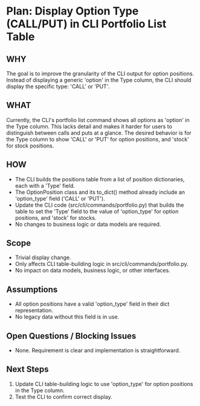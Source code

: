 # Plan: Display Option Type (CALL/PUT) in CLI Portfolio List Table

## WHY
The goal is to improve the granularity of the CLI output for option positions. Instead of displaying a generic 'option' in the Type column, the CLI should display the specific type: 'CALL' or 'PUT'.

## WHAT
Currently, the CLI's portfolio list command shows all options as 'option' in the Type column. This lacks detail and makes it harder for users to distinguish between calls and puts at a glance. The desired behavior is for the Type column to show 'CALL' or 'PUT' for option positions, and 'stock' for stock positions.

## HOW
- The CLI builds the positions table from a list of position dictionaries, each with a 'Type' field.
- The OptionPosition class and its to_dict() method already include an 'option_type' field ('CALL' or 'PUT').
- Update the CLI code (src/cli/commands/portfolio.py) that builds the table to set the 'Type' field to the value of 'option_type' for option positions, and 'stock' for stocks.
- No changes to business logic or data models are required.

## Scope
- Trivial display change.
- Only affects CLI table-building logic in src/cli/commands/portfolio.py.
- No impact on data models, business logic, or other interfaces.

## Assumptions
- All option positions have a valid 'option_type' field in their dict representation.
- No legacy data without this field is in use.

## Open Questions / Blocking Issues
- None. Requirement is clear and implementation is straightforward.

## Next Steps
1. Update CLI table-building logic to use 'option_type' for option positions in the Type column.
2. Test the CLI to confirm correct display.
